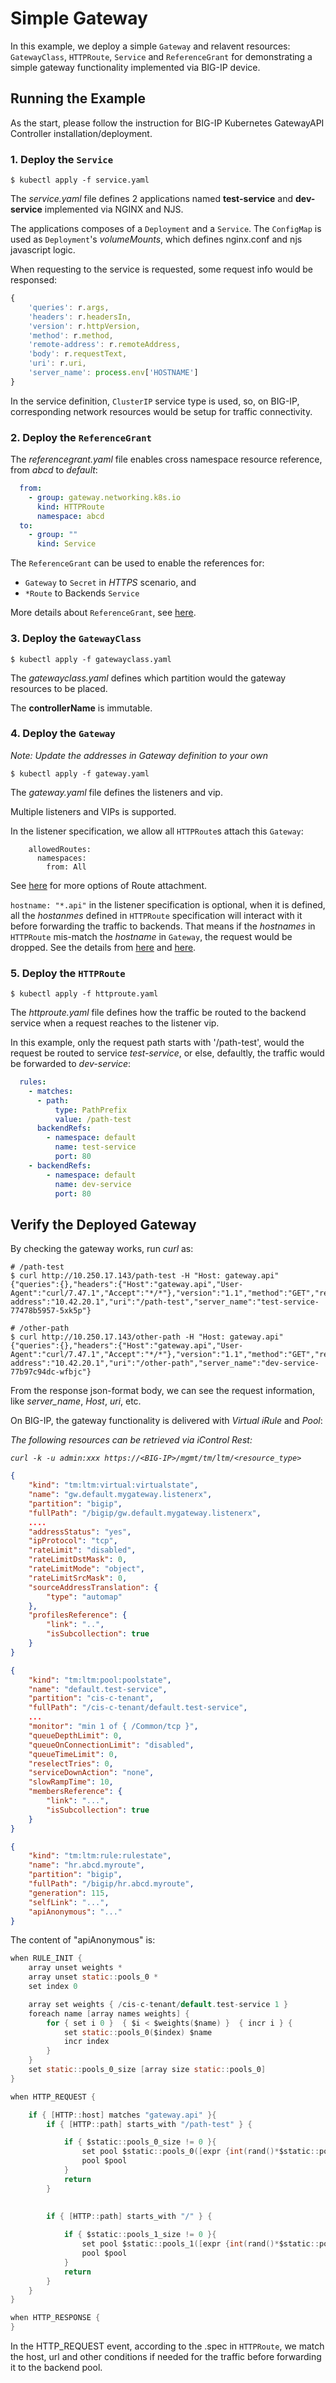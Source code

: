 # Simple Gateway

In this example, we deploy a simple `Gateway` and relavent resources: `GatewayClass`, `HTTPRoute`, `Service` and `ReferenceGrant` for demonstrating a simple gateway functionality implemented via BIG-IP device.

## Running the Example

As the start, please follow the instruction for BIG-IP Kubernetes GatewayAPI Controller installation/deployment.

### 1. Deploy the `Service`

```shell
$ kubectl apply -f service.yaml
```

The *service.yaml* file defines 2 applications named **test-service** and **dev-service** implemented via NGINX and NJS. 

The applications composes of a `Deployment` and a `Service`.
The `ConfigMap` is used as `Deployment`'s *volumeMounts*, which defines nginx.conf and njs javascript logic.

When requesting to the service is requested, some request info would be responsed: 

```js
{
    'queries': r.args,
    'headers': r.headersIn,
    'version': r.httpVersion,
    'method': r.method,
    'remote-address': r.remoteAddress,
    'body': r.requestText,
    'uri': r.uri,
    'server_name': process.env['HOSTNAME']
}
```

In the service definition, `ClusterIP` service type is used, so, on BIG-IP, corresponding network resources would be setup for traffic connectivity.

### 2. Deploy the `ReferenceGrant`
The *referencegrant.yaml* file enables cross namespace resource reference, from *abcd* to *default*:

```yaml
  from:
    - group: gateway.networking.k8s.io
      kind: HTTPRoute
      namespace: abcd
  to:
    - group: ""
      kind: Service
```

The `ReferenceGrant` can be used to enable the references for:
* `Gateway` to `Secret` in *HTTPS* scenario, and
* `*Route` to Backends `Service`

More details about `ReferenceGrant`, see [here](https://gateway-api.sigs.k8s.io/api-types/referencegrant/).

### 3. Deploy the `GatewayClass`

```shell
$ kubectl apply -f gatewayclass.yaml
```

The *gatewayclass.yaml* defines which partition would the gateway resources to be placed. 

The **controllerName** is immutable.

### 4. Deploy the `Gateway`

*Note: Update the addresses in Gateway definition to your own*

```shell
$ kubectl apply -f gateway.yaml
```

The *gateway.yaml* file defines the listeners and vip.

Multiple listeners and VIPs is supported.

In the listener specification, we allow all `HTTPRoute`s attach this `Gateway`:

```
    allowedRoutes:
      namespaces:
        from: All
```

See [here](https://gateway-api.sigs.k8s.io/concepts/api-overview/#restricting-route-attachment) for more options of Route attachment.

`hostname: "*.api"` in the listener specification is optional, when it is defined, all the *hostanmes* defined in `HTTPRoute` specification will interact with it before forwarding the traffic to backends. That means if the *hostnames* in `HTTPRoute` mis-match the *hostname* in `Gateway`, the request would be dropped. See the details from [here](https://github.com/kubernetes-sigs/gateway-api/blob/main/apis/v1beta1/gateway_types.go#L182) and [here](https://gateway-api.sigs.k8s.io/api-types/httproute/#hostnames).

### 5. Deploy the `HTTPRoute`

```shell
$ kubectl apply -f httproute.yaml
```

The *httproute.yaml* file defines how the traffic be routed to the backend service when a request reaches to the listener vip.

In this example, only the request path starts with '/path-test', would the request be routed to service *test-service*, or else, defaultly, the traffic would be forwarded to *dev-service*:

```yaml
  rules:
    - matches:
      - path:
          type: PathPrefix
          value: /path-test
      backendRefs:
        - namespace: default
          name: test-service
          port: 80
    - backendRefs:
        - namespace: default
          name: dev-service
          port: 80
```

## Verify the Deployed Gateway

By checking the gateway works, run *curl* as:

```shell
# /path-test
$ curl http://10.250.17.143/path-test -H "Host: gateway.api"
{"queries":{},"headers":{"Host":"gateway.api","User-Agent":"curl/7.47.1","Accept":"*/*"},"version":"1.1","method":"GET","remote-address":"10.42.20.1","uri":"/path-test","server_name":"test-service-77478b5957-5xk5p"}

# /other-path
$ curl http://10.250.17.143/other-path -H "Host: gateway.api"
{"queries":{},"headers":{"Host":"gateway.api","User-Agent":"curl/7.47.1","Accept":"*/*"},"version":"1.1","method":"GET","remote-address":"10.42.20.1","uri":"/other-path","server_name":"dev-service-77b97c94dc-wfbjc"}
```

From the response json-format body, we can see the request information, like *server_name*, *Host*, *uri*, etc.

On BIG-IP, the gateway functionality is delivered with *Virtual* *iRule* and *Pool*:

*The following resources can be retrieved via iControl Rest:*

*`curl -k -u admin:xxx https://<BIG-IP>/mgmt/tm/ltm/<resource_type>`*
```json
{
    "kind": "tm:ltm:virtual:virtualstate",
    "name": "gw.default.mygateway.listenerx",
    "partition": "bigip",
    "fullPath": "/bigip/gw.default.mygateway.listenerx",
    ....
    "addressStatus": "yes",
    "ipProtocol": "tcp",
    "rateLimit": "disabled",
    "rateLimitDstMask": 0,
    "rateLimitMode": "object",
    "rateLimitSrcMask": 0,
    "sourceAddressTranslation": {
        "type": "automap"
    },
    "profilesReference": {
        "link": "..",
        "isSubcollection": true
    }
}

{
    "kind": "tm:ltm:pool:poolstate",
    "name": "default.test-service",
    "partition": "cis-c-tenant",
    "fullPath": "/cis-c-tenant/default.test-service",
    ...
    "monitor": "min 1 of { /Common/tcp }",
    "queueDepthLimit": 0,
    "queueOnConnectionLimit": "disabled",
    "queueTimeLimit": 0,
    "reselectTries": 0,
    "serviceDownAction": "none",
    "slowRampTime": 10,
    "membersReference": {
        "link": "...",
        "isSubcollection": true
    }
}

{
    "kind": "tm:ltm:rule:rulestate",
    "name": "hr.abcd.myroute",
    "partition": "bigip",
    "fullPath": "/bigip/hr.abcd.myroute",
    "generation": 115,
    "selfLink": "...",
    "apiAnonymous": "..."
}

```

The content of "apiAnonymous" is:

```c
when RULE_INIT {
    array unset weights *
    array unset static::pools_0 *
    set index 0

    array set weights { /cis-c-tenant/default.test-service 1 }
    foreach name [array names weights] {
        for { set i 0 }  { $i < $weights($name) }  { incr i } {
            set static::pools_0($index) $name
            incr index
        }
    }
    set static::pools_0_size [array size static::pools_0]
}

when HTTP_REQUEST {

    if { [HTTP::host] matches "gateway.api" }{
        if { [HTTP::path] starts_with "/path-test" } {

            if { $static::pools_0_size != 0 }{
                set pool $static::pools_0([expr {int(rand()*$static::pools_0_size)}])
                pool $pool
            }
            return
        }

        
        if { [HTTP::path] starts_with "/" } {
        
            if { $static::pools_1_size != 0 }{
                set pool $static::pools_1([expr {int(rand()*$static::pools_1_size)}])
                pool $pool
            }
            return
        }
    }
}

when HTTP_RESPONSE {
}
```

In the HTTP_REQUEST event, according to the .spec in `HTTPRoute`, we match the host, url and other conditions if needed for the traffic before forwarding it to the backend pool.
